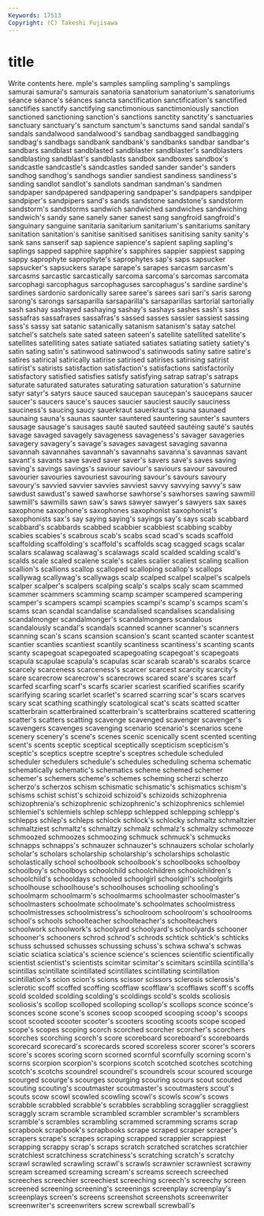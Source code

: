 ```yaml
---
Keywords: 17513 
Copyright: (C) Takeshi Fujisawa
---
```


# title

Write contents here.
mple's samples sampling
sampling's samplings samurai samurai's samurais sanatoria sanatorium sanatorium's sanatoriums séance
séance's séances sancta sanctification sanctification's sanctified sanctifies sanctify sanctifying sanctimonious
sanctimoniously sanction sanctioned sanctioning sanction's sanctions sanctity sanctity's sanctuaries sanctuary
sanctuary's sanctum sanctum's sanctums sand sandal sandal's sandals sandalwood sandalwood's
sandbag sandbagged sandbagging sandbag's sandbags sandbank sandbank's sandbanks sandbar sandbar's
sandbars sandblast sandblasted sandblaster sandblaster's sandblasters sandblasting sandblast's sandblasts sandbox
sandboxes sandbox's sandcastle sandcastle's sandcastles sanded sander sander's sanders sandhog
sandhog's sandhogs sandier sandiest sandiness sandiness's sanding sandlot sandlot's sandlots
sandman sandman's sandmen sandpaper sandpapered sandpapering sandpaper's sandpapers sandpiper sandpiper's
sandpipers sand's sands sandstone sandstone's sandstorm sandstorm's sandstorms sandwich sandwiched
sandwiches sandwiching sandwich's sandy sane sanely saner sanest sang sangfroid
sangfroid's sanguinary sanguine sanitaria sanitarium sanitarium's sanitariums sanitary sanitation sanitation's
sanitise sanitised sanitises sanitising sanity sanity's sank sans sanserif sap
sapience sapience's sapient sapling sapling's saplings sapped sapphire sapphire's sapphires
sappier sappiest sapping sappy saprophyte saprophyte's saprophytes sap's saps sapsucker
sapsucker's sapsuckers sarape sarape's sarapes sarcasm sarcasm's sarcasms sarcastic sarcastically
sarcoma sarcoma's sarcomas sarcomata sarcophagi sarcophagus sarcophaguses sarcophagus's sardine sardine's
sardines sardonic sardonically saree saree's sarees sari sari's saris sarong
sarong's sarongs sarsaparilla sarsaparilla's sarsaparillas sartorial sartorially sash sashay sashayed
sashaying sashay's sashays sashes sash's sass sassafras sassafrases sassafras's sassed
sasses sassier sassiest sassing sass's sassy sat satanic satanically satanism
satanism's satay satchel satchel's satchels sate sated sateen sateen's satellite
satellited satellite's satellites satelliting sates satiate satiated satiates satiating satiety
satiety's satin sating satin's satinwood satinwood's satinwoods satiny satire satire's
satires satirical satirically satirise satirised satirises satirising satirist satirist's satirists
satisfaction satisfaction's satisfactions satisfactorily satisfactory satisfied satisfies satisfy satisfying satrap
satrap's satraps saturate saturated saturates saturating saturation saturation's saturnine satyr
satyr's satyrs sauce sauced saucepan saucepan's saucepans saucer saucer's saucers
sauce's sauces saucier sauciest saucily sauciness sauciness's saucing saucy sauerkraut
sauerkraut's sauna saunaed saunaing sauna's saunas saunter sauntered sauntering saunter's
saunters sausage sausage's sausages sauté sauted sautéed sautéing sauté's sautés
savage savaged savagely savageness savageness's savager savageries savagery savagery's savage's
savages savagest savaging savanna savannah savannahes savannah's savannahs savanna's savannas
savant savant's savants save saved saver saver's savers save's saves
saving saving's savings savings's saviour saviour's saviours savour savoured savourier
savouries savouriest savouring savour's savours savoury savoury's savvied savvier savvies
savviest savvy savvying savvy's saw sawdust sawdust's sawed sawhorse sawhorse's
sawhorses sawing sawmill sawmill's sawmills sawn saw's saws sawyer sawyer's
sawyers sax saxes saxophone saxophone's saxophones saxophonist saxophonist's saxophonists sax's
say saying saying's sayings say's says scab scabbard scabbard's scabbards
scabbed scabbier scabbiest scabbing scabby scabies scabies's scabrous scab's scabs
scad scad's scads scaffold scaffolding scaffolding's scaffold's scaffolds scag scagged
scags scalar scalars scalawag scalawag's scalawags scald scalded scalding scald's
scalds scale scaled scalene scale's scales scalier scaliest scaling scallion
scallion's scallions scallop scalloped scalloping scallop's scallops scallywag scallywag's scallywags
scalp scalped scalpel scalpel's scalpels scalper scalper's scalpers scalping scalp's
scalps scaly scam scammed scammer scammers scamming scamp scamper scampered
scampering scamper's scampers scampi scampies scampi's scamp's scamps scam's scams
scan scandal scandalise scandalised scandalises scandalising scandalmonger scandalmonger's scandalmongers scandalous
scandalously scandal's scandals scanned scanner scanner's scanners scanning scan's scans
scansion scansion's scant scanted scanter scantest scantier scanties scantiest scantily
scantiness scantiness's scanting scants scanty scapegoat scapegoated scapegoating scapegoat's scapegoats
scapula scapulae scapula's scapulas scar scarab scarab's scarabs scarce scarcely
scarceness scarceness's scarcer scarcest scarcity scarcity's scare scarecrow scarecrow's scarecrows
scared scare's scares scarf scarfed scarfing scarf's scarfs scarier scariest
scarified scarifies scarify scarifying scaring scarlet scarlet's scarred scarring scar's
scars scarves scary scat scathing scathingly scatological scat's scats scatted
scatter scatterbrain scatterbrained scatterbrain's scatterbrains scattered scattering scatter's scatters scatting
scavenge scavenged scavenger scavenger's scavengers scavenges scavenging scenario scenario's scenarios
scene scenery scenery's scene's scenes scenic scenically scent scented scenting
scent's scents sceptic sceptical sceptically scepticism scepticism's sceptic's sceptics sceptre
sceptre's sceptres schedule scheduled scheduler schedulers schedule's schedules scheduling schema
schematic schematically schematic's schematics scheme schemed schemer schemer's schemers scheme's
schemes scheming scherzi scherzo scherzo's scherzos schism schismatic schismatic's schismatics
schism's schisms schist schist's schizoid schizoid's schizoids schizophrenia schizophrenia's schizophrenic
schizophrenic's schizophrenics schlemiel schlemiel's schlemiels schlep schlepp schlepped schlepping schlepp's
schlepps schlep's schleps schlock schlock's schlocky schmaltz schmaltzier schmaltziest schmaltz's
schmaltzy schmalz schmalz's schmalzy schmooze schmoozed schmoozes schmoozing schmuck schmuck's
schmucks schnapps schnapps's schnauzer schnauzer's schnauzers scholar scholarly scholar's scholars
scholarship scholarship's scholarships scholastic scholastically school schoolbook schoolbook's schoolbooks schoolboy
schoolboy's schoolboys schoolchild schoolchildren schoolchildren's schoolchild's schooldays schooled schoolgirl schoolgirl's
schoolgirls schoolhouse schoolhouse's schoolhouses schooling schooling's schoolmarm schoolmarm's schoolmarms schoolmaster
schoolmaster's schoolmasters schoolmate schoolmate's schoolmates schoolmistress schoolmistresses schoolmistress's schoolroom schoolroom's
schoolrooms school's schools schoolteacher schoolteacher's schoolteachers schoolwork schoolwork's schoolyard schoolyard's
schoolyards schooner schooner's schooners schrod schrod's schrods schtick schtick's schticks
schuss schussed schusses schussing schuss's schwa schwa's schwas sciatic sciatica
sciatica's science science's sciences scientific scientifically scientist scientist's scientists scimitar
scimitar's scimitars scintilla scintilla's scintillas scintillate scintillated scintillates scintillating scintillation
scintillation's scion scion's scions scissor scissors sclerosis sclerosis's sclerotic scoff
scoffed scoffing scofflaw scofflaw's scofflaws scoff's scoffs scold scolded scolding
scolding's scoldings scold's scolds scoliosis scoliosis's scollop scolloped scolloping scollop's
scollops sconce sconce's sconces scone scone's scones scoop scooped scooping
scoop's scoops scoot scooted scooter scooter's scooters scooting scoots scope
scoped scope's scopes scoping scorch scorched scorcher scorcher's scorchers scorches
scorching scorch's score scoreboard scoreboard's scoreboards scorecard scorecard's scorecards scored
scoreless scorer scorer's scorers score's scores scoring scorn scorned scornful
scornfully scorning scorn's scorns scorpion scorpion's scorpions scotch scotched scotches
scotching scotch's scotchs scoundrel scoundrel's scoundrels scour scoured scourge scourged
scourge's scourges scourging scouring scours scout scouted scouting scouting's scoutmaster
scoutmaster's scoutmasters scout's scouts scow scowl scowled scowling scowl's scowls
scow's scows scrabble scrabbled scrabble's scrabbles scrabbling scragglier scraggliest scraggly
scram scramble scrambled scrambler scrambler's scramblers scramble's scrambles scrambling scrammed
scramming scrams scrap scrapbook scrapbook's scrapbooks scrape scraped scraper scraper's
scrapers scrape's scrapes scraping scrapped scrappier scrappiest scrapping scrappy scrap's
scraps scratch scratched scratches scratchier scratchiest scratchiness scratchiness's scratching scratch's
scratchy scrawl scrawled scrawling scrawl's scrawls scrawnier scrawniest scrawny scream
screamed screaming scream's screams screech screeched screeches screechier screechiest screeching
screech's screechy screen screened screening screening's screenings screenplay screenplay's screenplays
screen's screens screenshot screenshots screenwriter screenwriter's screenwriters screw screwball screwball's
